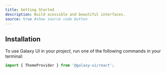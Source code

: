 ```yaml
---
title: Getting Started
description: Build acessible and beautiful interfaces.
source: true #show source code button
---
```


## Installation

To use Galaxy UI in your _project_, run one of the following commands in your terminal:

```js
import { ThemeProvider } from '@galaxy-ui/react';
```
